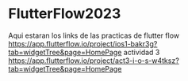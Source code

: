 # FlutterFlow2023
Aqui estaran los links de las practicas de flutter flow
https://app.flutterflow.io/project/ios1-bakr3g?tab=widgetTree&page=HomePage
actividad 3 
https://app.flutterflow.io/project/act3-i-o-s-w4tksz?tab=widgetTree&page=HomePage
